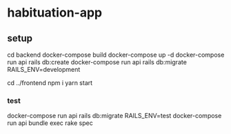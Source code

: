 # habituation-app

## setup
cd backend
docker-compose build
docker-compose up -d
docker-compose run api rails db:create
docker-compose run api rails db:migrate RAILS_ENV=development

cd ../frontend
npm i
yarn start

### test

docker-compose run api rails db:migrate RAILS_ENV=test
docker-compose run api bundle exec rake spec


